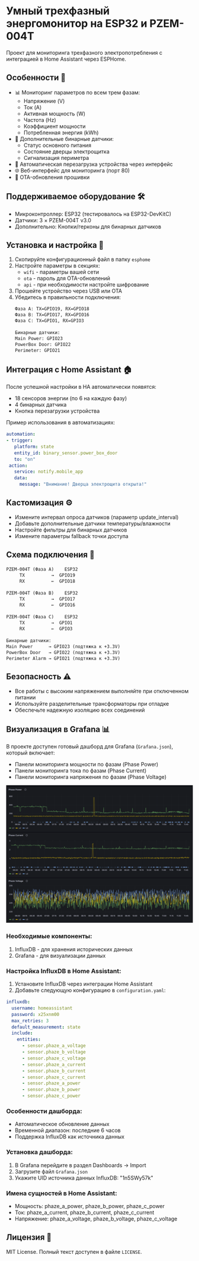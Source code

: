 # Умный трехфазный энергомонитор на ESP32 и PZEM-004T

Проект для мониторинга трехфазного электропотребления с интеграцией в Home Assistant через ESPHome.

## Особенности 🎯
- 📊 Мониторинг параметров по всем трем фазам:
  - Напряжение (V)
  - Ток (A)
  - Активная мощность (W)
  - Частота (Hz)
  - Коэффициент мощности
  - Потребленная энергия (kWh)
- 🚨 Дополнительные бинарные датчики:
  - Статус основного питания
  - Состояние дверцы электрощитка
  - Сигнализация периметра
- 🔄 Автоматическая перезагрузка устройства через интерфейс
- 🌐 Веб-интерфейс для мониторинга (порт 80)
- 📶 OTA-обновления прошивки

## Поддерживаемое оборудование 🛠️
- Микроконтроллер: ESP32 (тестировалось на ESP32-DevKitC)
- Датчики: 3 × PZEM-004T v3.0
- Дополнительно: Кнопки/герконы для бинарных датчиков

## Установка и настройка 🔧

1. Скопируйте конфигурационный файл в папку `esphome`
2. Настройте параметры в секциях:
   - `wifi` - параметры вашей сети
   - `ota` - пароль для OTA-обновлений
   - `api` - при необходимости настройте шифрование
3. Прошейте устройство через USB или OTA
4. Убедитесь в правильности подключения:
   ```
   Фаза A: TX=GPIO19, RX=GPIO18
   Фаза B: TX=GPIO17, RX=GPIO16
   Фаза C: TX=GPIO1, RX=GPIO3

   Бинарные датчики:
   Main Power: GPIO23
   PowerBox Door: GPIO22
   Perimeter: GPIO21
   ```

## Интеграция с Home Assistant 🏠
После успешной настройки в HA автоматически появятся:
- 18 сенсоров энергии (по 6 на каждую фазу)
- 4 бинарных датчика
- Кнопка перезагрузки устройства

Пример использования в автоматизациях:
```yaml
automation:
- trigger:
   platform: state
   entity_id: binary_sensor.power_box_door
   to: "on"
 action:
   service: notify.mobile_app
   data:
     message: "Внимание! Дверца электрощита открыта!"
```

## Кастомизация ⚙️
- Измените интервал опроса датчиков (параметр update_interval)
- Добавьте дополнительные датчики температуры/влажности
- Настройте фильтры для бинарных датчиков
- Измените параметры fallback точки доступа

## Схема подключения 🔌

```
PZEM-004T (Фаза A)    ESP32
     TX          →  GPIO19
     RX          ←  GPIO18

PZEM-004T (Фаза B)    ESP32
     TX          →  GPIO17
     RX          ←  GPIO16

PZEM-004T (Фаза C)    ESP32
     TX          →  GPIO1
     RX          ←  GPIO3

Бинарные датчики:
Main Power      → GPIO23 (подтяжка к +3.3V)
PowerBox Door   → GPIO22 (подтяжка к +3.3V)
Perimeter Alarm → GPIO21 (подтяжка к +3.3V)
```

## Безопасность ⚠️
- Все работы с высоким напряжением выполняйте при отключенном питании
- Используйте разделительные трансформаторы при отладке
- Обеспечьте надежную изоляцию всех соединений

## Визуализация в Grafana 📊
В проекте доступен готовый дашборд для Grafana (`Grafana.json`), который включает:
- Панели мониторинга мощности по фазам (Phase Power)
- Панели мониторинга тока по фазам (Phase Current)
- Панели мониторинга напряжения по фазам (Phase Voltage)

![Скриншот дашборда Grafana](docs/Grafana.png)

### Необходимые компоненты:
1. InfluxDB - для хранения исторических данных
2. Grafana - для визуализации данных

### Настройка InfluxDB в Home Assistant:
1. Установите InfluxDB через интеграции Home Assistant
2. Добавьте следующую конфигурацию в `configuration.yaml`:

```yaml
influxdb:
  username: homeassistant
  password: x25xnm00
  max_retries: 3
  default_measurement: state
  include:
    entities:
      - sensor.phaze_a_voltage
      - sensor.phaze_b_voltage
      - sensor.phaze_c_voltage
      - sensor.phaze_a_current
      - sensor.phaze_b_current
      - sensor.phaze_c_current
      - sensor.phaze_a_power
      - sensor.phaze_b_power
      - sensor.phaze_c_power
```

### Особенности дашборда:
- Автоматическое обновление данных
- Временной диапазон: последние 6 часов
- Поддержка InfluxDB как источника данных

### Установка дашборда:
1. В Grafana перейдите в раздел Dashboards → Import
2. Загрузите файл `Grafana.json`
3. Укажите UID источника данных InfluxDB: "1n5SWy57k"

### Имена сущностей в Home Assistant:
- Мощность: phaze_a_power, phaze_b_power, phaze_c_power
- Ток: phaze_a_current, phaze_b_current, phaze_c_current
- Напряжение: phaze_a_voltage, phaze_b_voltage, phaze_c_voltage

## Лицензия 📄
MIT License. Полный текст доступен в файле `LICENSE`.
